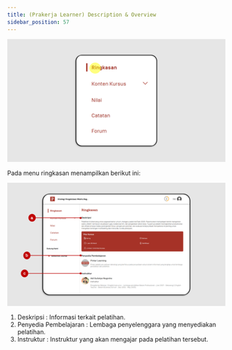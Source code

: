 ```yaml
---
title: (Prakerja Learner) Description & Overview
sidebar_position: 57
---
```

![](/img/overview-indo-1.png)

Pada menu ringkasan menampilkan berikut ini: 

![](/img/overview-indo-2.png)

1. Deskripsi	: Informasi terkait pelatihan.
2. Penyedia Pembelajaran : Lembaga penyelenggara yang menyediakan pelatihan.
3. Instruktur : Instruktur yang akan mengajar pada pelatihan tersebut.
